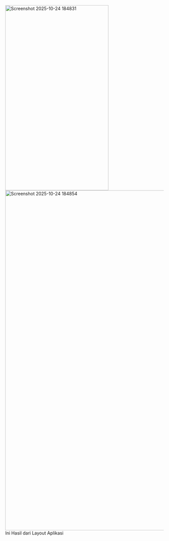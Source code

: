 <img width="328" height="588" alt="Screenshot 2025-10-24 184831" src="https://github.com/user-attachments/assets/c64a1d61-08df-4319-ad01-51b230383148" />
<img width="1920" height="1080" alt="Screenshot 2025-10-24 184854" src="https://github.com/user-attachments/assets/520677d2-abd5-458e-8873-c61c007a8996" />
Ini Hasil dari Layout Aplikasi
